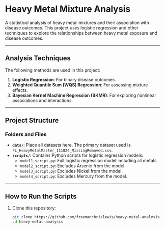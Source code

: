 # Heavy Metal Mixture Analysis

A statistical analysis of heavy metal mixtures and their association with disease outcomes. This project uses logistic regression and other techniques to explore the relationships between heavy metal exposure and disease outcomes.

---

## Analysis Techniques
The following methods are used in this project:
1. **Logistic Regression**: For binary disease outcomes.
2. **Weighted Quantile Sum (WQS) Regression**: For assessing mixture effects.
3. **Bayesian Kernel Machine Regression (BKMR)**: For exploring nonlinear associations and interactions.

---

## Project Structure

### **Folders and Files**
- **`data/`**: Place all datasets here. The primary dataset used is `FL_HeavyMetalMaster_111824_MissingRemoved.csv`.
- **`scripts/`**: Contains Python scripts for logistic regression models:
  - `model1_script.py`: Full logistic regression model including all metals.
  - `model2_script.py`: Excludes Arsenic from the model.
  - `model3_script.py`: Excludes Nickel from the model.
  - `model4_script.py`: Excludes Mercury from the model. 

---

## How to Run the Scripts
1. Clone this repository:
   ```bash
   git clone https://github.com/freemanchrislewis/heavy-metal-analysis.git
   cd heavy-metal-analysis
